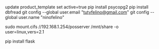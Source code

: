 update product_template set active=true
pip install psycopg2
pip install dbfread
git config --global user.email "tutyfelino@gmail.com"
git config --global user.name "ninofelino"

sudo mount.cifs //192.168.1.254/posserver /mnt/share -o user=linux,vers=2.1

pip install flask